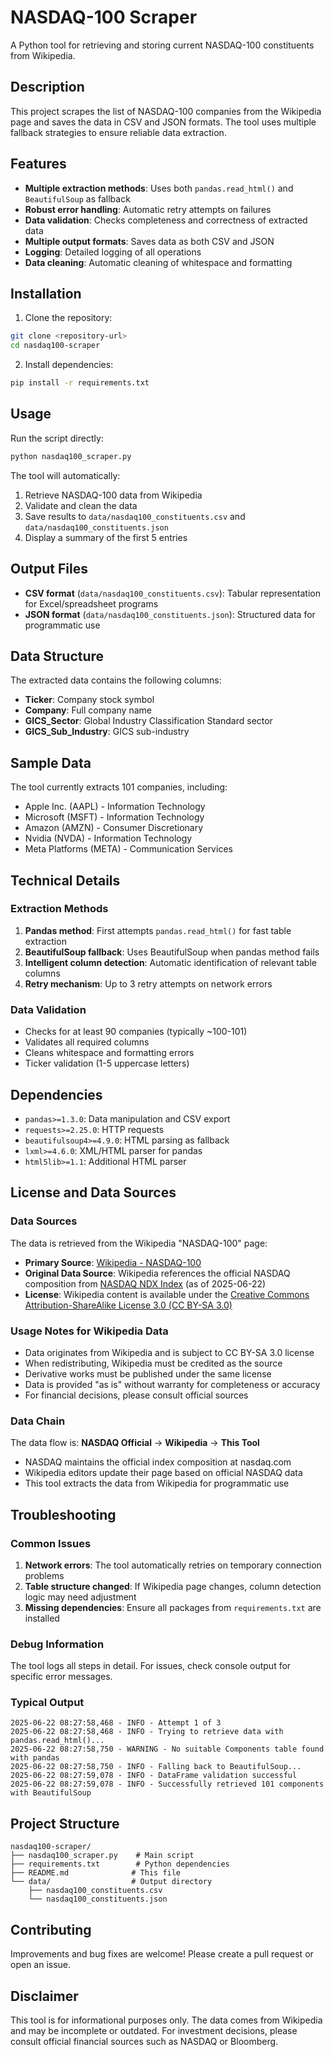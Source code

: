 # NASDAQ-100 Scraper

A Python tool for retrieving and storing current NASDAQ-100 constituents from Wikipedia.

## Description

This project scrapes the list of NASDAQ-100 companies from the Wikipedia page and saves the data in CSV and JSON formats. The tool uses multiple fallback strategies to ensure reliable data extraction.

## Features

- **Multiple extraction methods**: Uses both `pandas.read_html()` and `BeautifulSoup` as fallback
- **Robust error handling**: Automatic retry attempts on failures
- **Data validation**: Checks completeness and correctness of extracted data
- **Multiple output formats**: Saves data as both CSV and JSON
- **Logging**: Detailed logging of all operations
- **Data cleaning**: Automatic cleaning of whitespace and formatting

## Installation

1. Clone the repository:
```bash
git clone <repository-url>
cd nasdaq100-scraper
```

2. Install dependencies:
```bash
pip install -r requirements.txt
```

## Usage

Run the script directly:

```bash
python nasdaq100_scraper.py
```

The tool will automatically:
1. Retrieve NASDAQ-100 data from Wikipedia
2. Validate and clean the data
3. Save results to `data/nasdaq100_constituents.csv` and `data/nasdaq100_constituents.json`
4. Display a summary of the first 5 entries

## Output Files

- **CSV format** (`data/nasdaq100_constituents.csv`): Tabular representation for Excel/spreadsheet programs
- **JSON format** (`data/nasdaq100_constituents.json`): Structured data for programmatic use

## Data Structure

The extracted data contains the following columns:
- **Ticker**: Company stock symbol
- **Company**: Full company name
- **GICS_Sector**: Global Industry Classification Standard sector
- **GICS_Sub_Industry**: GICS sub-industry

## Sample Data

The tool currently extracts 101 companies, including:
- Apple Inc. (AAPL) - Information Technology
- Microsoft (MSFT) - Information Technology
- Amazon (AMZN) - Consumer Discretionary
- Nvidia (NVDA) - Information Technology
- Meta Platforms (META) - Communication Services

## Technical Details

### Extraction Methods

1. **Pandas method**: First attempts `pandas.read_html()` for fast table extraction
2. **BeautifulSoup fallback**: Uses BeautifulSoup when pandas method fails
3. **Intelligent column detection**: Automatic identification of relevant table columns
4. **Retry mechanism**: Up to 3 retry attempts on network errors

### Data Validation

- Checks for at least 90 companies (typically ~100-101)
- Validates all required columns
- Cleans whitespace and formatting errors
- Ticker validation (1-5 uppercase letters)

## Dependencies

- `pandas>=1.3.0`: Data manipulation and CSV export
- `requests>=2.25.0`: HTTP requests
- `beautifulsoup4>=4.9.0`: HTML parsing as fallback
- `lxml>=4.6.0`: XML/HTML parser for pandas
- `html5lib>=1.1`: Additional HTML parser

## License and Data Sources

### Data Sources
The data is retrieved from the Wikipedia "NASDAQ-100" page:
- **Primary Source**: [Wikipedia - NASDAQ-100](https://en.wikipedia.org/wiki/Nasdaq-100)
- **Original Data Source**: Wikipedia references the official NASDAQ composition from [NASDAQ NDX Index](https://www.nasdaq.com/market-activity/quotes/nasdaq-ndx-index) (as of 2025-06-22)
- **License**: Wikipedia content is available under the [Creative Commons Attribution-ShareAlike License 3.0 (CC BY-SA 3.0)](https://creativecommons.org/licenses/by-sa/3.0/)

### Usage Notes for Wikipedia Data
- Data originates from Wikipedia and is subject to CC BY-SA 3.0 license
- When redistributing, Wikipedia must be credited as the source
- Derivative works must be published under the same license
- Data is provided "as is" without warranty for completeness or accuracy
- For financial decisions, please consult official sources

### Data Chain
The data flow is: **NASDAQ Official** → **Wikipedia** → **This Tool**
- NASDAQ maintains the official index composition at nasdaq.com
- Wikipedia editors update their page based on official NASDAQ data
- This tool extracts the data from Wikipedia for programmatic use

## Troubleshooting

### Common Issues

1. **Network errors**: The tool automatically retries on temporary connection problems
2. **Table structure changed**: If Wikipedia page changes, column detection logic may need adjustment
3. **Missing dependencies**: Ensure all packages from `requirements.txt` are installed

### Debug Information

The tool logs all steps in detail. For issues, check console output for specific error messages.

### Typical Output
```
2025-06-22 08:27:58,468 - INFO - Attempt 1 of 3
2025-06-22 08:27:58,468 - INFO - Trying to retrieve data with pandas.read_html()...
2025-06-22 08:27:58,750 - WARNING - No suitable Components table found with pandas
2025-06-22 08:27:58,750 - INFO - Falling back to BeautifulSoup...
2025-06-22 08:27:59,078 - INFO - DataFrame validation successful
2025-06-22 08:27:59,078 - INFO - Successfully retrieved 101 components with BeautifulSoup
```

## Project Structure

```
nasdaq100-scraper/
├── nasdaq100_scraper.py    # Main script
├── requirements.txt        # Python dependencies
├── README.md              # This file
└── data/                  # Output directory
    ├── nasdaq100_constituents.csv
    └── nasdaq100_constituents.json
```

## Contributing

Improvements and bug fixes are welcome! Please create a pull request or open an issue.

## Disclaimer

This tool is for informational purposes only. The data comes from Wikipedia and may be incomplete or outdated. For investment decisions, please consult official financial sources such as NASDAQ or Bloomberg.
